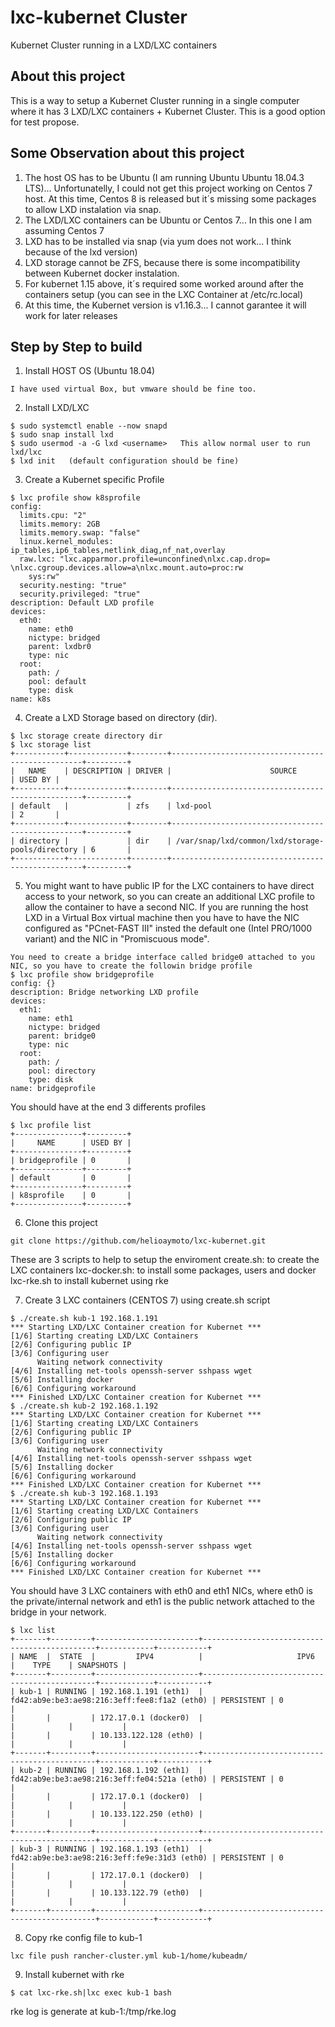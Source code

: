 # lxc-kubernet Cluster
Kubernet Cluster running in a LXD/LXC containers

## About this project
This is a way to setup a Kubernet Cluster running in a single computer where it has 3 LXD/LXC containers + Kubernet Cluster. This is a good option for test propose.

## Some Observation about this project
1) The host OS has to be Ubuntu (I am running Ubuntu Ubuntu 18.04.3 LTS)... Unfortunatelly, I could not get this project working on Centos 7 host. At this time, Centos 8 is released but it´s missing some packages to allow LXD instalation via snap.
2) The LXD/LXC containers can be Ubuntu or Centos 7... In this one I am assuming Centos 7
3) LXD has to be installed via snap (via yum does not work... I think because of the lxd version)
4) LXD storage cannot be ZFS, because there is some incompatibility between Kubernet docker instalation.
5) For kubernet 1.15 above, it´s required some worked around after the containers setup (you can see in the LXC Container at /etc/rc.local)
6) At this time, the Kubernet version is v1.16.3... I cannot garantee it will work for later releases

## Step by Step to build
1) Install HOST OS (Ubuntu 18.04)
```
I have used virtual Box, but vmware should be fine too.
```
2) Install LXD/LXC
```
$ sudo systemctl enable --now snapd
$ sudo snap install lxd
$ sudo usermod -a -G lxd <username>   This allow normal user to run lxd/lxc
$ lxd init   (default configuration should be fine)
```
3) Create a Kubernet specific Profile
```
$ lxc profile show k8sprofile
config:
  limits.cpu: "2"
  limits.memory: 2GB
  limits.memory.swap: "false"
  linux.kernel_modules: ip_tables,ip6_tables,netlink_diag,nf_nat,overlay
  raw.lxc: "lxc.apparmor.profile=unconfined\nlxc.cap.drop= \nlxc.cgroup.devices.allow=a\nlxc.mount.auto=proc:rw
    sys:rw"
  security.nesting: "true"
  security.privileged: "true"
description: Default LXD profile
devices:
  eth0:
    name: eth0
    nictype: bridged
    parent: lxdbr0
    type: nic
  root:
    path: /
    pool: default
    type: disk
name: k8s
```
4) Create a LXD Storage based on directory (dir). 
```
$ lxc storage create directory dir
$ lxc storage list
+-----------+-------------+--------+--------------------------------------------------+---------+
|   NAME    | DESCRIPTION | DRIVER |                      SOURCE                      | USED BY |
+-----------+-------------+--------+--------------------------------------------------+---------+
| default   |             | zfs    | lxd-pool                                         | 2       |
+-----------+-------------+--------+--------------------------------------------------+---------+
| directory |             | dir    | /var/snap/lxd/common/lxd/storage-pools/directory | 6       |
+-----------+-------------+--------+--------------------------------------------------+---------+
```
5) You might want to have public IP for the LXC containers to have direct access to your network, so you can create an additional LXC profile to allow the container to have a second NIC. If you are running the host LXD in a Virtual Box virtual machine then you have to have the NIC configured as "PCnet-FAST III" insted the default one (Intel PRO/1000 variant) and the NIC in "Promiscuous mode".
```
You need to create a bridge interface called bridge0 attached to you NIC, so you have to create the followin bridge profile
$ lxc profile show bridgeprofile
config: {}
description: Bridge networking LXD profile
devices:
  eth1:
    name: eth1
    nictype: bridged
    parent: bridge0
    type: nic
  root:
    path: /
    pool: directory
    type: disk
name: bridgeprofile
```
You should have at the end 3 differents profiles
```
$ lxc profile list
+---------------+---------+
|     NAME      | USED BY |
+---------------+---------+
| bridgeprofile | 0       |
+---------------+---------+
| default       | 0       |
+---------------+---------+
| k8sprofile    | 0       |
+---------------+---------+
```
6) Clone this project
```
git clone https://github.com/helioaymoto/lxc-kubernet.git
```
These are 3 scripts to help to setup the enviroment
create.sh: to create the LXC containers
lxc-docker.sh: to install some packages, users and docker
lxc-rke.sh to install kubernet using rke

7) Create 3 LXC containers (CENTOS 7) using create.sh script
```
$ ./create.sh kub-1 192.168.1.191
*** Starting LXD/LXC Container creation for Kubernet ***
[1/6] Starting creating LXD/LXC Containers
[2/6] Configuring public IP
[3/6] Configuring user
      Waiting network connectivity
[4/6] Installing net-tools openssh-server sshpass wget
[5/6] Installing docker
[6/6] Configuring workaround
*** Finished LXD/LXC Container creation for Kubernet ***
$ ./create.sh kub-2 192.168.1.192
*** Starting LXD/LXC Container creation for Kubernet ***
[1/6] Starting creating LXD/LXC Containers
[2/6] Configuring public IP
[3/6] Configuring user
      Waiting network connectivity
[4/6] Installing net-tools openssh-server sshpass wget
[5/6] Installing docker
[6/6] Configuring workaround
*** Finished LXD/LXC Container creation for Kubernet ***
$ ./create.sh kub-3 192.168.1.193
*** Starting LXD/LXC Container creation for Kubernet ***
[1/6] Starting creating LXD/LXC Containers
[2/6] Configuring public IP
[3/6] Configuring user
      Waiting network connectivity
[4/6] Installing net-tools openssh-server sshpass wget
[5/6] Installing docker
[6/6] Configuring workaround
*** Finished LXD/LXC Container creation for Kubernet ***
```
You should have 3 LXC containers with eth0 and eth1 NICs, where eth0 is the private/internal network and eth1 is the public network attached to the bridge in your network.
```
$ lxc list
+-------+---------+-----------------------+----------------------------------------------+------------+-----------+
| NAME  |  STATE  |         IPV4          |                     IPV6                     |    TYPE    | SNAPSHOTS |
+-------+---------+-----------------------+----------------------------------------------+------------+-----------+
| kub-1 | RUNNING | 192.168.1.191 (eth1)  | fd42:ab9e:be3:ae98:216:3eff:fee8:f1a2 (eth0) | PERSISTENT | 0         |
|       |         | 172.17.0.1 (docker0)  |                                              |            |           |
|       |         | 10.133.122.128 (eth0) |                                              |            |           |
+-------+---------+-----------------------+----------------------------------------------+------------+-----------+
| kub-2 | RUNNING | 192.168.1.192 (eth1)  | fd42:ab9e:be3:ae98:216:3eff:fe04:521a (eth0) | PERSISTENT | 0         |
|       |         | 172.17.0.1 (docker0)  |                                              |            |           |
|       |         | 10.133.122.250 (eth0) |                                              |            |           |
+-------+---------+-----------------------+----------------------------------------------+------------+-----------+
| kub-3 | RUNNING | 192.168.1.193 (eth1)  | fd42:ab9e:be3:ae98:216:3eff:fe9e:31d3 (eth0) | PERSISTENT | 0         |
|       |         | 172.17.0.1 (docker0)  |                                              |            |           |
|       |         | 10.133.122.79 (eth0)  |                                              |            |           |
+-------+---------+-----------------------+----------------------------------------------+------------+-----------+
```

8) Copy rke config file to kub-1
```
lxc file push rancher-cluster.yml kub-1/home/kubeadm/
```

9) Install kubernet with rke
```
$ cat lxc-rke.sh|lxc exec kub-1 bash
```
rke log is generate at kub-1:/tmp/rke.log
